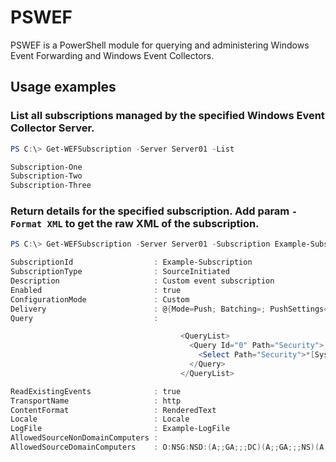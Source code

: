 # PSWEF
PSWEF is a PowerShell module for querying and administering Windows Event Forwarding and Windows Event Collectors.

## Usage examples
### List all subscriptions managed by the specified Windows Event Collector Server.
```powershell
PS C:\> Get-WEFSubscription -Server Server01 -List

Subscription-One
Subscription-Two
Subscription-Three
```

### Return details for the specified subscription. Add param ```-Format XML``` to get the raw XML of the subscription.
```powershell
PS C:\> Get-WEFSubscription -Server Server01 -Subscription Example-Subscription

SubscriptionId                  : Example-Subscription
SubscriptionType                : SourceInitiated
Description                     : Custom event subscription
Enabled                         : true
ConfigurationMode               : Custom
Delivery                        : @{Mode=Push; Batching=; PushSettings=}
Query                           :

                                      <QueryList>
                                        <Query Id="0" Path="Security">
                                          <Select Path="Security">*[System[(EventID &gt;=4624 and EventID &lt;=4626)]]</Select>
                                        </Query>
                                      </QueryList>

ReadExistingEvents              : true
TransportName                   : http
ContentFormat                   : RenderedText
Locale                          : Locale
LogFile                         : Example-LogFile
AllowedSourceNonDomainComputers :
AllowedSourceDomainComputers    : O:NSG:NSD:(A;;GA;;;DC)(A;;GA;;;NS)(A;;GA;;;DD)
```